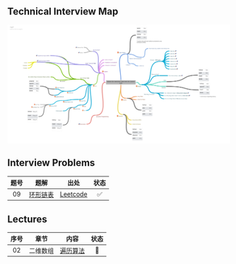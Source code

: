 ## Technical Interview Map

![Master_the_Interview_Click_here_for_Course_Link_](img/Master_the_Interview_Click_here_for_Course_Link_.png)



## Interview Problems

| 题号 |                             题解                             |                             出处                             |        状态        |
| :--: | :----------------------------------------------------------: | :----------------------------------------------------------: | :----------------: |
|  09  | <a href="09-Cycle_Detection/CycleDetection.cpp">环形链表</a> | <a href="https://leetcode.com/problems/linked-list-cycle-ii/">Leetcode</a> | :white_check_mark: |



## Lectures

| 序号 |   章节   |                             内容                             | 状态 |
| :--: | :------: | :----------------------------------------------------------: | :--: |
|  02  | 二维数组 | <a href="Lectures/2D-Arrays/MatrixTraversal.cpp">遍历算法</a> |  🚧   |

